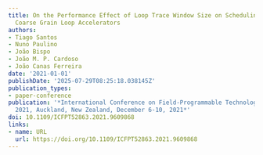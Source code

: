 ```yaml
---
title: On the Performance Effect of Loop Trace Window Size on Scheduling for Configurable
  Coarse Grain Loop Accelerators
authors:
- Tiago Santos
- Nuno Paulino
- João Bispo
- João M. P. Cardoso
- João Canas Ferreira
date: '2021-01-01'
publishDate: '2025-07-29T08:25:18.038145Z'
publication_types:
- paper-conference
publication: '*International Conference on Field-Programmable Technology, (IC)FPT
  2021, Auckland, New Zealand, December 6-10, 2021*'
doi: 10.1109/ICFPT52863.2021.9609868
links:
- name: URL
  url: https://doi.org/10.1109/ICFPT52863.2021.9609868
---
```


